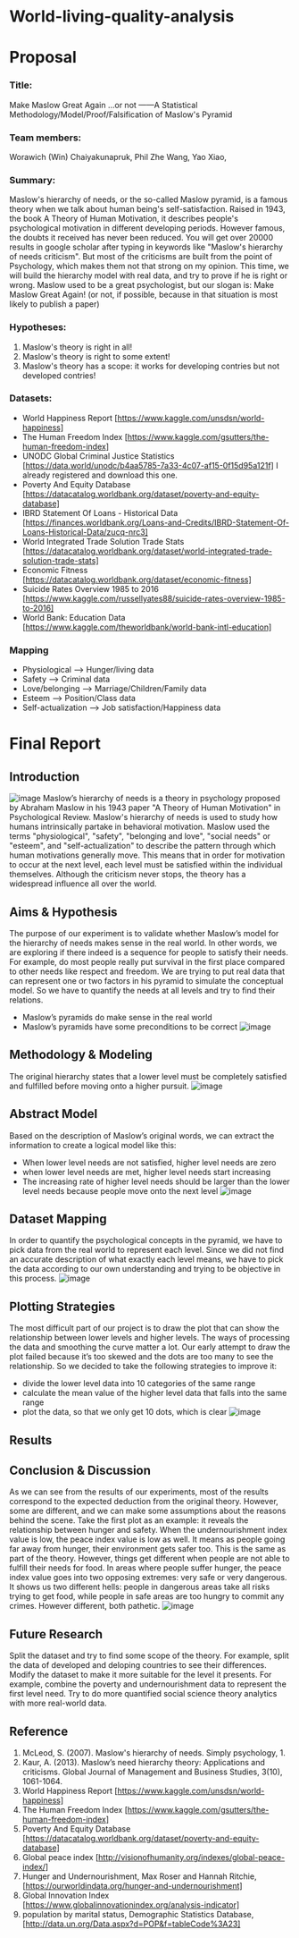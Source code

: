# World-living-quality-analysis
# Proposal
### Title:
Make Maslow Great Again ...or not
——A Statistical Methodology/Model/Proof/Falsification of Maslow's Pyramid

### Team members:
Worawich (Win) Chaiyakunapruk,
Phil Zhe Wang, 
Yao Xiao,  

### Summary: 
Maslow's hierarchy of needs, or the so-called Maslow pyramid, is a famous theory when we talk about human being's self-satisfaction. Raised in 1943, the book A Theory of Human Motivation, it describes people's psychological motivation in different developing periods.
However famous, the doubts it received has never been reduced. You will get over 20000 results in google scholar after typing in keywords like "Maslow's hierarchy of needs criticism".
But most of the criticisms are built from the point of Psychology, which makes them not that strong on my opinion.
This time, we will build the hierarchy model with real data, and try to prove if he is right or wrong.
Maslow used to be a great psychologist, but our slogan is:
Make Maslow Great Again! (or not, if possible, because in that situation is most likely to publish a paper)

### Hypotheses: 
1. Maslow's theory is right in all!
2. Maslow's theory is right to some extent!
3. Maslow's theory has a scope: it works for developing contries but not developed contries!

### Datasets:	
- World Happiness Report [https://www.kaggle.com/unsdsn/world-happiness]
- The Human Freedom Index [https://www.kaggle.com/gsutters/the-human-freedom-index]
- UNODC Global Criminal Justice Statistics [https://data.world/unodc/b4aa5785-7a33-4c07-af15-0f15d95a121f] I already registered and download this one.
- Poverty And Equity Database [https://datacatalog.worldbank.org/dataset/poverty-and-equity-database]
- IBRD Statement Of Loans - Historical Data [https://finances.worldbank.org/Loans-and-Credits/IBRD-Statement-Of-Loans-Historical-Data/zucq-nrc3]
- World Integrated Trade Solution Trade Stats [https://datacatalog.worldbank.org/dataset/world-integrated-trade-solution-trade-stats]
- Economic Fitness [https://datacatalog.worldbank.org/dataset/economic-fitness]
- Suicide Rates Overview 1985 to 2016 [https://www.kaggle.com/russellyates88/suicide-rates-overview-1985-to-2016]
- World Bank: Education Data [https://www.kaggle.com/theworldbank/world-bank-intl-education]

### Mapping
- Physiological ——> Hunger/living data
- Safety ——> Criminal data
- Love/belonging ——> Marriage/Children/Family data
- Esteem ——> Position/Class data
- Self-actualization ——> Job satisfaction/Happiness data

# Final Report
## Introduction
![image](https://github.com/winwowin/World-living-quality-analysis/blob/master/images/Pyramid1.PNG)
Maslow’s hierarchy of needs is a theory in psychology proposed by Abraham Maslow in his 1943 paper "A Theory of Human Motivation" in Psychological Review. 
Maslow's hierarchy of needs is used to study how humans intrinsically partake in behavioral motivation. Maslow used the terms "physiological", "safety", "belonging and love", "social needs" or "esteem", and "self-actualization" to describe the pattern through which human motivations generally move.
This means that in order for motivation to occur at the next level, each level must be satisfied within the individual themselves.
Although the criticism never stops, the theory has a widespread influence all over the world.
## Aims & Hypothesis
The purpose of our experiment is to validate whether Maslow’s model for the hierarchy of needs makes sense in the real world. In other words, we are exploring if there indeed is a sequence for people to satisfy their needs. For example, do most people really put survival in the first place compared to other needs like respect and freedom.
We are trying to put real data that can represent one or two factors in his pyramid to simulate the conceptual model. So we have to quantify the needs at all levels and try to find their relations.
- Maslow’s pyramids do make sense in the real world
- Maslow’s pyramids have some preconditions to be correct
![image](https://github.com/winwowin/World-living-quality-analysis/blob/master/images/MMGA.PNG)
## Methodology & Modeling
The original hierarchy states that a lower level must be completely satisfied and fulfilled before moving onto a higher pursuit. 
![image](https://github.com/winwowin/World-living-quality-analysis/blob/master/images/model.PNG)
## Abstract Model
Based on the description of Maslow’s original words, we can extract the information to create a logical model like this:
- When lower level needs are not satisfied, higher level needs are zero
- when lower level needs are met, higher level needs start increasing
- The increasing rate of higher level needs should be larger than the lower level needs because people move onto the next level
![image](https://github.com/winwowin/World-living-quality-analysis/blob/master/images/Formula.PNG)
## Dataset Mapping
In order to quantify the psychological concepts in the pyramid, we have to pick data from the real world to represent each level. Since we did not find an accurate description of what exactly each level means, we have to pick the data according to our own understanding and trying to be objective in this process.
![image](https://github.com/winwowin/World-living-quality-analysis/blob/master/images/DataMapping.PNG)

## Plotting Strategies
The most difficult part of our project is to draw the plot that can show the relationship between lower levels and higher levels. The ways of processing the data and smoothing the curve matter a lot. Our early attempt to draw the plot failed because it’s too skewed and the dots are too many to see the relationship. So we decided to take the following strategies to improve it:
- divide the lower level data into 10 categories of the same range
- calculate the mean value of the higher level data that falls into the same range
- plot the data, so that we only get 10 dots, which is clear
![image](https://github.com/winwowin/World-living-quality-analysis/blob/master/images/PlottingStrategies.PNG)
## Results
## Conclusion & Discussion
As we can see from the results of our experiments, most of the results correspond to the expected deduction from the original theory. However, some are different, and we can make some assumptions about the reasons behind the scene.
Take the first plot as an example: it reveals the relationship between hunger and safety. When the undernourishment index value is low, the peace index value is low as well. It means as people going far away from hunger, their environment gets safer too. This is the same as part of the theory. However, things get different when people are not able to fulfill their needs for food. In areas where people suffer hunger, the peace index value goes into two opposing extremes: very safe or very dangerous. It shows us two different hells: people in dangerous areas take all risks trying to get food, while people in safe areas are too hungry to commit any crimes. However different, both pathetic. 
![image](https://github.com/winwowin/World-living-quality-analysis/blob/master/images/Discussion.PNG)
## Future Research
Split the dataset and try to find some scope of the theory. For example, split the data of developed and deloping countries to see their differences.
Modify the dataset to make it more suitable for the level it presents. For example, combine the poverty and undernourishment data to represent the first level need.
Try to do more quantified social science theory analytics with more real-world data.
## Reference
1. McLeod, S. (2007). Maslow's hierarchy of needs. Simply psychology, 1.
2. Kaur, A. (2013). Maslow’s need hierarchy theory: Applications and criticisms. Global Journal of Management and Business Studies, 3(10), 1061-1064.
3. World Happiness Report [https://www.kaggle.com/unsdsn/world-happiness]
4. The Human Freedom Index [https://www.kaggle.com/gsutters/the-human-freedom-index] 
5. Poverty And Equity Database [https://datacatalog.worldbank.org/dataset/poverty-and-equity-database]
6. Global peace index [http://visionofhumanity.org/indexes/global-peace-index/]
7. Hunger and Undernourishment, Max Roser and Hannah Ritchie, [https://ourworldindata.org/hunger-and-undernourishment]
8. Global Innovation Index [https://www.globalinnovationindex.org/analysis-indicator]
9. population by marital status,  Demographic Statistics Database, [http://data.un.org/Data.aspx?d=POP&f=tableCode%3A23]
